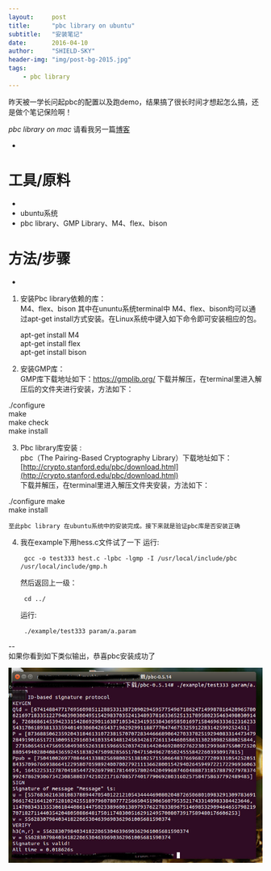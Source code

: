 ```yaml
---
layout:     post
title:      "pbc library on ubuntu"
subtitle:   "安装笔记"
date:       2016-04-10
author:     "SHIELD-SKY"
header-img: "img/post-bg-2015.jpg"
tags:
    - pbc library
---
```


昨天被一学长问起pbc的配置以及跑demo，结果搞了很长时间才想起怎么搞，还是做个笔记保险啊！

*pbc library on mac* 请看我另一篇[博客](http://blog.csdn.net/shield_sky/article/details/50528926)

-

工具/原料
==
-
- ubuntu系统
- pbc library、GMP Library、M4、flex、bison


方法/步骤
==
-
1. 安装Pbc library依赖的库：		
M4、flex、bison 其中在ununtu系统terminal中 M4、flex、bison均可以通过apt-get install方式安装。在Linux系统中键入如下命令即可安装相应的包。

	apt-get install M4 	
apt-get install flex 	
apt-get install bison	

2. 安装GMP库：	
GMP库下载地址如下：https://gmplib.org/ 
下载并解压，在terminal里进入解压后的文件夹进行安装，方法如下： 

 ./configure 	
make 	
make check 	
make install	

3.	Pbc library库安装 :		
pbc（The Pairing-Based Cryptography Library）下载地址如下：[http://crypto.stanford.edu/pbc/download.html](http://crypto.stanford.edu/pbc/download.html)	
下载并解压，在terminal里进入解压文件夹安装，方法如下：

 ./configure 
make 	
make install 	

	至此pbc library 在ubuntu系统中的安装完成。接下来就是验证pbc库是否安装正确

4. 我在example下用hess.c文件试了一下 运行:

 		gcc -o test333 hest.c -lpbc -lgmp -I /usr/local/include/pbc /usr/local/include/gmp.h
    
	然后返回上一级：

		cd ../
   运行:
   		
   		./example/test333 param/a.param
   		
--   		
  如果你看到如下类似输出，恭喜pbc安装成功了
  
![](../img/pbc_shiyan.jpg)